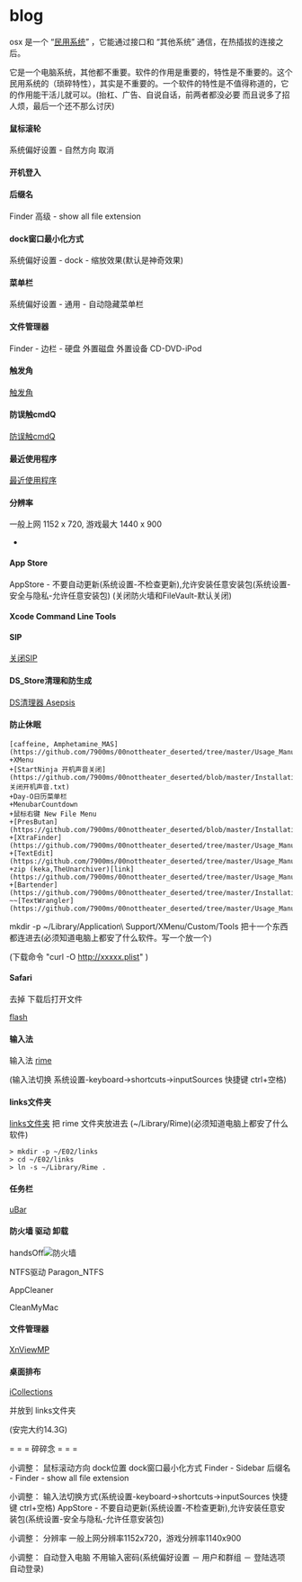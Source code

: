 
# blog

osx 是一个 “[民用系统](https://github.com/7900ms/00nottheater_deserted/blob/master/small/系统分划and防系统污染.md)” ，它能通过接口和 “其他系统” 通信，在热插拔的连接之后。

它是一个电脑系统，其他都不重要。软件的作用是重要的，特性是不重要的。这个民用系统的（琐碎特性），其实是不重要的。一个软件的特性是不值得称道的，它的作用能干活儿就可以。(抬杠、广告、自说自话，前两者都没必要 而且说多了招人烦，最后一个还不那么讨厌)

#### 鼠标滚轮
系统偏好设置 - 自然方向 取消

#### 开机登入

#### 后缀名
Finder 高级 - show all file extension

#### dock窗口最小化方式
系统偏好设置 - dock - 缩放效果(默认是神奇效果)

#### 菜单栏
系统偏好设置 - 通用 - 自动隐藏菜单栏

#### 文件管理器
Finder - 边栏 - 硬盘 外置磁盘 外置设备 CD-DVD-iPod

#### 触发角
[触发角](https://github.com/7900ms/00nottheater_deserted/blob/master/chufajiao/触发角.txt)

#### 防误触cmdQ
[防误触cmdQ](https://github.com/7900ms/00nottheater_deserted/blob/master/Installation_Manual/防误触cmdQ.txt)

#### 最近使用程序
[最近使用程序](https://github.com/7900ms/00nottheater_deserted/blob/master/chufajiao/recent-applications.txt)

#### 分辨率
一般上网 1152 x 720,
游戏最大 1440 x 900

-

#### App Store
AppStore - 不要自动更新(系统设置-不检查更新),允许安装任意安装包(系统设置-安全与隐私-允许任意安装包) (关闭防火墙和FileVault-默认关闭)

#### Xcode Command Line Tools

#### SIP
[关闭SIP](https://github.com/7900ms/nottheater_deserted/blob/master/supplementary/360安全卫士-系统修复-SIP.txt)

#### DS_Store清理和防生成
[DS清理器 Asepsis](https://github.com/7900ms/00nottheater_deserted/blob/master/chufajiao/去掉-去掉DS_Store.txt)

#### 防止休眠
```
[caffeine, Amphetamine_MAS](https://github.com/7900ms/00nottheater_deserted/tree/master/Usage_Manual/Amphetamine)
+XMenu
+[StartNinja 开机声音关闭](https://github.com/7900ms/00nottheater_deserted/blob/master/Installation_Manual/StartNinja关闭开机声音.txt)
+Day-O日历菜单栏
+MenubarCountdown
+鼠标右键 New File Menu
+[PresButan](https://github.com/7900ms/00nottheater_deserted/blob/master/Installation_Manual/PresButan.txt)
+[XtraFinder](https://github.com/7900ms/00nottheater_deserted/tree/master/Usage_Manual/XtraFinder)
+[TextEdit](https://github.com/7900ms/00nottheater_deserted/tree/master/Usage_Manual/TextEdit)
+zip (keka,TheUnarchiver)[link](https://github.com/7900ms/00nottheater_deserted/tree/master/Usage_Manual/Keka)
+[Bartender](https://github.com/7900ms/00nottheater_deserted/tree/master/Installation_Manual/Bartender)
~~[TextWrangler](https://github.com/7900ms/00nottheater_deserted/tree/master/Usage_Manual/TextWrangler)~~
```

mkdir -p ~/Library/Application\ Support/XMenu/Custom/Tools 把十一个东西都连进去(必须知道电脑上都安了什么软件。写一个放一个)

(下载命令 "curl -O http://xxxxx.plist" )

#### Safari
去掉 下载后打开文件

[flash](https://github.com/7900ms/00nottheater_deserted/blob/master/Installation_Manual/flash.txt)

#### 输入法
输入法 [rime](https://github.com/7900ms/00nottheater_deserted/tree/master/Installation_Manual/Rime)

(输入法切换 系统设置-keyboard->shortcuts->inputSources 快捷键 ctrl+空格)

#### links文件夹
[links文件夹](https://github.com/7900ms/00nottheater_deserted/blob/master/links.txt)
把 rime 文件夹放进去 (~/Library/Rime)(必须知道电脑上都安了什么软件)
```
> mkdir -p ~/E02/links
> cd ~/E02/links
> ln -s ~/Library/Rime .
```

#### 任务栏
[uBar](https://github.com/7900ms/00nottheater_deserted/tree/master/Installation_Manual/uBar)

#### 防火墙 驱动 卸载
handsOff![防火墙](https://github.com/7900ms/00nottheater_deserted/tree/master/Installation_Manual/HandsOff)

NTFS驱动 Paragon_NTFS

AppCleaner

CleanMyMac

#### 文件管理器

[XnViewMP](https://github.com/7900ms/00nottheater_deserted/tree/master/Usage_Manual/XnViewMP)

#### 桌面排布

[iCollections](https://github.com/7900ms/00nottheater_deserted/tree/master/Installation_Manual/iCollections)

并放到 links文件夹

(安完大约14.3G)

= = = 碎碎念 = = =

小调整：
鼠标滚动方向
dock位置
dock窗口最小化方式
Finder - Sidebar
后缀名 - Finder - show all file extension

小调整：
输入法切换方式(系统设置-keyboard->shortcuts->inputSources 快捷键 ctrl+空格)
AppStore - 不要自动更新(系统设置-不检查更新),允许安装任意安装包(系统设置-安全与隐私-允许任意安装包)

小调整：
分辨率 一般上网分辨率1152x720，游戏分辨率1140x900

小调整：
自动登入电脑 不用输入密码(系统偏好设置 － 用户和群组 － 登陆选项 自动登录)

#
